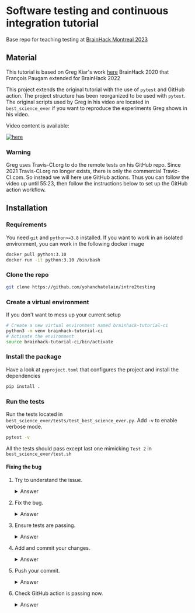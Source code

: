 # Software testing and continuous integration tutorial

Base repo for teaching testing at [BrainHack Montreal 2023](https://brainhackmtl.github.io/global2023/)

## Material

This tutorial is based on Greg Kiar's work [here](https://school.brainhackmtl.org/modules/testing/) BrainHack 2020
that François Paugam extended for BrainHack 2022

This project extends the original tutorial with the use of `pytest` and GitHub action.
The project structure has been reorganized to be used with `pytest`.
The original scripts used by Greg in his video are located in `best_science_ever` if you want to reproduce the experiments Greg shows in his video.

Video content is available:

[![here](https://img.youtube.com/vi/VibDC49ZAJE/0.jpg)](https://youtu.be/VibDC49ZAJE "Presentation")

### Warning

Greg uses Travis-CI.org to do the remote tests on his GitHub repo. 
Since 2021 Travis-CI.org no longer exists, there is only the commercial Travic-CI.com. 
So instead we will here use GitHub actions. 
Thus you can follow the video up until 55:23, then follow the instructions below to set up the GitHub action workflow.


## Installation

### Requirements

You need `git` and `python>=3.8` installed.
If you want to work in an isolated environment, you can work in the following docker image

```bash
docker pull python:3.10
docker run -it python:3.10 /bin/bash
```

### Clone the repo

```bash
git clone https://github.com/yohanchatelain/intro2testing
```

### Create a virtual environment

If you don't want to mess up your current setup

```bash
# Create a new virtual environment named brainhack-tutorial-ci
python3 -m venv brainhack-tutorial-ci
# Activate the environment 
source brainhack-tutorial-ci/bin/activate
```

### Install the package

Have a look at `pyproject.toml` that configures the project and install the dependencies

```bash
pip install .
```

### Run the tests

Run the tests located in `best_science_ever/tests/test_best_science_ever.py`.
Add `-v` to enable verbose mode.

```bash
pytest -v
```

All the tests should pass except last one mimicking `Test 2` in `best_science_ever/test.sh`

#### Fixing the bug

1. Try to understand the issue.
   <details>
   <summary> Answer </summary>
    The output from the `diff` command shows a difference between `test_data.csv` and `test_data_0_processed.csv`. Specifically, the processed file (`test_data_0_processed.csv`) includes an additional, unnamed column at the beginning. This additional column appears to be the index of the DataFrame being saved to the CSV file.

    This issue typically occurs when saving a DataFrame to a CSV file in Pandas without specifying that the index should not be included. By default, pandas' `to_csv` method includes the DataFrame index as the first column in the CSV file.
   </details>

2. Fix the bug.
   <details>
   <summary> Answer </summary>
    To fix this, you can modify the `to_csv` call in your `best_science_ever.py` script to include the argument `index=False`. This will prevent pandas from writing the index to the CSV file. The modified line in the `main()` function should look like this:

    ```python
    ndf.to_csv(tmp_dfs[0].replace(".csv", f"_{_idx}_processed.csv"), index=False)
    ```

    And for the case where `new_df` is not a list:

    ```python
    new_df.to_csv(tmp_dfs[0].replace(".csv", "_processed.csv"), index=False)
    ```

    With this modification, the saved CSV files will not include the DataFrame index, and the structure of the output files should match that of the input file more closely.
   </details>
3. Ensure tests are passing.
   <details>
   <summary> Answer </summary>

    ```bash
    pytest -v
    ============================================================== test session starts ==============================================================
    platform linux -- Python 3.10.12, pytest-7.4.3, pluggy-1.3.0 -- BrainHackMontreal2023/Tutorial_CI_CD/intro2testing/brainhack-tutorial-ci/bin/python3
    cachedir: .pytest_cache
    rootdir: BrainHackMontreal2023/Tutorial_CI_CD/intro2testing
    collected 10 items                                                                                                                              
    best_science_ever/tests/test_best_science_ever.py::test_split PASSED                                   [ 10%]
    best_science_ever/tests/test_best_science_ever.py::test_process PASSED                                 [ 20%]
    best_science_ever/tests/test_best_science_ever.py::test_concat PASSED                                  [ 30%]
    best_science_ever/tests/test_best_science_ever.py::test_cli_split PASSED                               [ 40%]
    best_science_ever/tests/test_best_science_ever.py::test_cli_process PASSED                             [ 50%]
    best_science_ever/tests/test_best_science_ever.py::test_cli_concat PASSED                              [ 60%]
    best_science_ever/tests/test_best_science_ever.py::test_cli_invalid_mode PASSED                        [ 70%]
    best_science_ever/tests/test_best_science_ever.py::test_splitting_is_same_as_concatenating PASSED      [ 80%]
    best_science_ever/tests/test_best_science_ever.py::test_splitting_same_number_of_rows PASSED           [ 90%]
    best_science_ever/tests/test_best_science_ever.py::test_cli_splitting_same_number_of_rows PASSED       [100%]

    ============================================================== 10 passed in 1.06s ===============================================================
    ```
   </details>
4. Add and commit your changes.
   <details>
   <summary> Answer </summary>

   ```bash
   git add best_science_ever/best_science_ever.py <br>
   git commit -m "Fix failing test test_splitting_same_number_of_rows"
   ```
   </details>
5. Push your commit.
   <details>
   <summary> Answer </summary>
   
   ```bash
   git push
   ```
   </details>
6. Check GitHub action is passing now.
   <details>
   <summary> Answer </summary>
   Here is the answer.
   </details>
